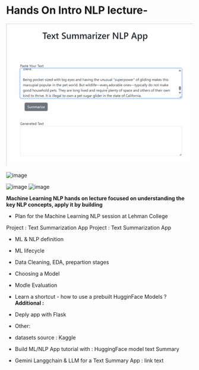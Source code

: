 # Hands On Intro NLP lecture- 

![plot](Text_Summary_App_Demo_2.gif)

![image](https://github.com/AlbinaKrasykova/Intro-ML-NLP-lecture-notebook/assets/91033995/00f6c7e4-bff8-4447-819a-43a2930eff84)

![image](https://github.com/AlbinaKrasykova/Intro-ML-NLP-lecture-notebook/assets/91033995/c7ee2120-8a94-49f6-8365-6255b60c0bbc)
![image](https://github.com/AlbinaKrasykova/Intro-ML-NLP-lecture-notebook/assets/91033995/8c3c1253-574d-40b3-835e-da50f9617d56)



**Machine Learning NLP hands on lecture focused on understanding the key NLP concepts, apply it by building**    

+ Plan for the Machine Learning NLP session at Lehman College 

Project : Text Summarization App
Project : Text Summarization App

+ ML & NLP definition
+ ML lifecycle
+ Data Cleaning, EDA, prepartion stages
+ Choosing a Model
+ Modle Evaluation
+ Learn a shortcut - how to use a prebuilt HugginFace Models ?
**Additional :**
+ Deply app with Flask 

+ Other:

+ datasets source : Kaggle
+ Build ML/NLP App tutorial with : HuggingFace model text Summary
+ Gemini Langgchain & LLM for a Text Summary App : link text
